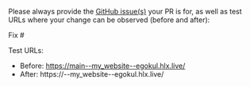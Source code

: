 Please always provide the [GitHub issue(s)](../issues) your PR is for, as well as test URLs where your change can be observed (before and after):

Fix #<gh-issue-id>

Test URLs:
- Before: https://main--my_website--egokul.hlx.live/
- After: https://<branch>--my_website--egokul.hlx.live/
